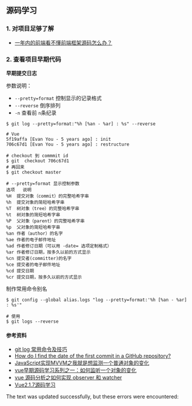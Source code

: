## 源码学习

### 1\. 对项目足够了解

-   [一年内的前端看不懂前端框架源码怎么办？](https://www.zhihu.com/question/350289336)

### 2\. 查看项目早期代码

**早期提交日志**

参数说明：

-   `--pretty=format` 控制显示的记录格式
-   `--reverse` 倒序排列
-   `-n` 查看前 `n`条纪录

```shell
$ git log --pretty=format:"%h [%an - %ar] : %s" --reverse

# Vue
5f19affa [Evan You - 5 years ago] : init
706c67d1 [Evan You - 5 years ago] : restructure

# checkout 到 commmit id
$ git  checkout 706c67d1
# 再回来
$ git checkout master

# --pretty=format 显示控制参数
选项	 说明
%H	提交对象（commit）的完整哈希字串
%h	提交对象的简短哈希字串
%T	树对象（tree）的完整哈希字串
%t	树对象的简短哈希字串
%P	父对象（parent）的完整哈希字串
%p	父对象的简短哈希字串
%an	作者（author）的名字
%ae	作者的电子邮件地址
%ad	作者修订日期（可以用 -date= 选项定制格式）
%ar	作者修订日期，按多久以前的方式显示
%cn	提交者(committer)的名字
%ce	提交者的电子邮件地址
%cd	提交日期
%cr	提交日期，按多久以前的方式显示
```

制作常用命令别名

```shell
$ git config --global alias.logs "log --pretty=format:'%h [%an - %ar] : %s'"

# 使用
$ git logs --reverse
```

#### 参考资料

-   [git log 常用命令及技巧](https://blog.csdn.net/sky1203850702/article/details/41007895)
-   [How do I find the date of the first commit in a GitHub repository?](https://webapps.stackexchange.com/questions/43742/how-do-i-find-the-date-of-the-first-commit-in-a-github-repository/59893)
-   [JavaScript实现MVVM之我就是想监测一个普通对象的变化](http://hcysun.me/2016/04/28/JavaScript%E5%AE%9E%E7%8E%B0MVVM%E4%B9%8B%E6%88%91%E5%B0%B1%E6%98%AF%E6%83%B3%E7%9B%91%E6%B5%8B%E4%B8%80%E4%B8%AA%E6%99%AE%E9%80%9A%E5%AF%B9%E8%B1%A1%E7%9A%84%E5%8F%98%E5%8C%96/)
-   [vue早期源码学习系列之一：如何监听一个对象的变化](https://github.com/youngwind/blog/issues/84)
-   [vue 源码分析之如何实现 observer 和 watcher](https://segmentfault.com/a/1190000004384515)
-   [Vue2.1.7源码学习](http://hcysun.me/2017/03/03/Vue%E6%BA%90%E7%A0%81%E5%AD%A6%E4%B9%A0/)

The text was updated successfully, but these errors were encountered: